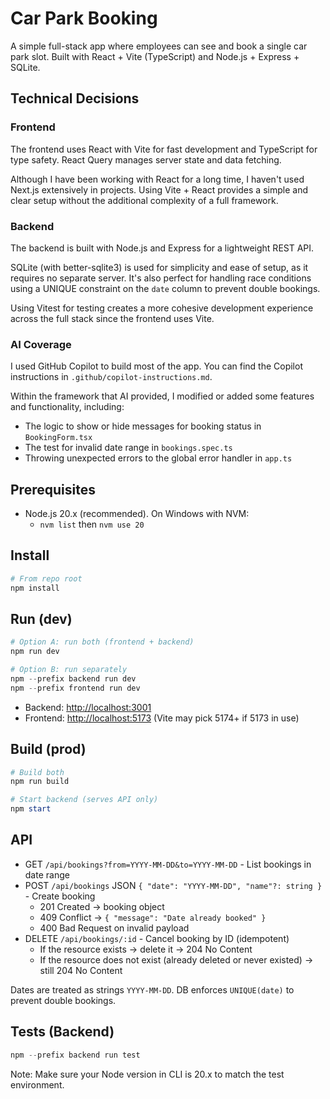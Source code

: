 # Car Park Booking

A simple full-stack app where employees can see and book a single car park slot. Built with React + Vite (TypeScript) and Node.js + Express + SQLite.

## Technical Decisions

### Frontend

The frontend uses React with Vite for fast development and TypeScript for type safety. React Query manages server state and data fetching.

Although I have been working with React for a long time, I haven't used Next.js extensively in projects. Using Vite + React provides a simple and clear setup without the additional complexity of a full framework.

### Backend

The backend is built with Node.js and Express for a lightweight REST API.

SQLite (with better-sqlite3) is used for simplicity and ease of setup, as it requires no separate server. It's also perfect for handling race conditions using a UNIQUE constraint on the `date` column to prevent double bookings.

Using Vitest for testing creates a more cohesive development experience across the full stack since the frontend uses Vite.

### AI Coverage

I used GitHub Copilot to build most of the app. You can find the Copilot instructions in `.github/copilot-instructions.md`.

Within the framework that AI provided, I modified or added some features and functionality, including:

- The logic to show or hide messages for booking status in `BookingForm.tsx`
- The test for invalid date range in `bookings.spec.ts`
- Throwing unexpected errors to the global error handler in `app.ts`

## Prerequisites

- Node.js 20.x (recommended). On Windows with NVM:
  - `nvm list` then `nvm use 20`

## Install

```powershell
# From repo root
npm install
```

## Run (dev)

```powershell
# Option A: run both (frontend + backend)
npm run dev

# Option B: run separately
npm --prefix backend run dev
npm --prefix frontend run dev
```

- Backend: <http://localhost:3001>
- Frontend: <http://localhost:5173> (Vite may pick 5174+ if 5173 in use)

## Build (prod)

```powershell
# Build both
npm run build

# Start backend (serves API only)
npm start
```

## API

- GET `/api/bookings?from=YYYY-MM-DD&to=YYYY-MM-DD` - List bookings in date range
- POST `/api/bookings` JSON `{ "date": "YYYY-MM-DD", "name"?: string }` - Create booking
  - 201 Created → booking object
  - 409 Conflict → `{ "message": "Date already booked" }`
  - 400 Bad Request on invalid payload
- DELETE `/api/bookings/:id` - Cancel booking by ID (idempotent)
  - If the resource exists → delete it → 204 No Content
  - If the resource does not exist (already deleted or never existed) → still 204 No Content

Dates are treated as strings `YYYY-MM-DD`. DB enforces `UNIQUE(date)` to prevent double bookings.

## Tests (Backend)

```powershell
npm --prefix backend run test
```

Note: Make sure your Node version in CLI is 20.x to match the test environment.
